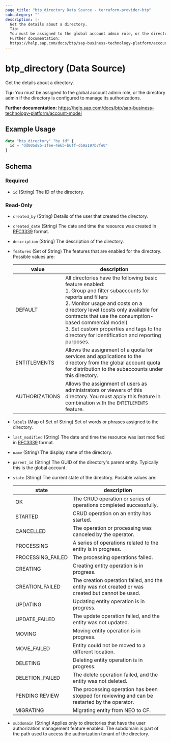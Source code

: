 ```yaml
---
page_title: "btp_directory Data Source - terraform-provider-btp"
subcategory: ""
description: |-
  Get the details about a directory.
  Tip:
  You must be assigned to the global account admin role, or the directory admin if the directory is configured to manage its authorizations.
  Further documentation:
  https://help.sap.com/docs/btp/sap-business-technology-platform/account-model
---
```


# btp_directory (Data Source)

Get the details about a directory.

__Tip:__
You must be assigned to the global account admin role, or the directory admin if the directory is configured to manage its authorizations.

__Further documentation:__
<https://help.sap.com/docs/btp/sap-business-technology-platform/account-model>

## Example Usage

```terraform
data "btp_directory" "by_id" {
  id = "dd005d8b-1fee-4e6b-b6ff-cb9a197b7fe0"
}
```

<!-- schema generated by tfplugindocs -->
## Schema

### Required

- `id` (String) The ID of the directory.

### Read-Only

- `created_by` (String) Details of the user that created the directory.
- `created_date` (String) The date and time the resource was created in [RFC3339](https://www.ietf.org/rfc/rfc3339.txt) format.
- `description` (String) The description of the directory.
- `features` (Set of String) The features that are enabled for the directory. Possible values are: 

  | value | description |
  | ----- | ----------- |
  | DEFAULT | All directories have the following basic feature enabled: <br> 1. Group and filter subaccounts for reports and filters <br> 2. Monitor usage and costs on a directory level (costs only available for contracts that use the consumption-based commercial model)<br> 3. Set custom properties and tags to the directory for identification and reporting purposes. |
  | ENTITLEMENTS | Allows the assignment of a quota for services and applications to the directory from the global account quota for distribution to the subaccounts under this directory. |
  | AUTHORIZATIONS | Allows the assignment of users as administrators or viewers of this directory. You must apply this feature in combination with the `ENTITLEMENTS` feature. |
- `labels` (Map of Set of String) Set of words or phrases assigned to the directory.
- `last_modified` (String) The date and time the resource was last modified in [RFC3339](https://www.ietf.org/rfc/rfc3339.txt) format.
- `name` (String) The display name of the directory.
- `parent_id` (String) The GUID of the directory's parent entity. Typically this is the global account.
- `state` (String) The current state of the directory. Possible values are: 

  | state | description |
  | ----- | ----------- |
  | OK | The CRUD operation or series of operations completed successfully. |
  | STARTED | CRUD operation on an entity has started. |
  | CANCELLED | The operation or processing was canceled by the operator. |
  | PROCESSING | A series of operations related to the entity is in progress. |
  | PROCESSING_FAILED | The processing operations failed. |
  | CREATING | Creating entity operation is in progress. |
  | CREATION_FAILED | The creation operation failed, and the entity was not created or was created but cannot be used. |
  | UPDATING | Updating entity operation is in progress. |
  | UPDATE_FAILED | The update operation failed, and the entity was not updated. |
  | MOVING | Moving entity operation is in progress. |
  | MOVE_FAILED | Entity could not be moved to a different location. |
  | DELETING | Deleting entity operation is in progress. |
  | DELETION_FAILED | The delete operation failed, and the entity was not deleted. |
  | PENDING REVIEW | The processing operation has been stopped for reviewing and can be restarted by the operator. |
  | MIGRATING | Migrating entity from NEO to CF. |
- `subdomain` (String) Applies only to directories that have the user authorization management feature enabled. The subdomain is part of the path used to access the authorization tenant of the directory.